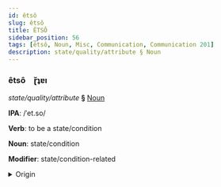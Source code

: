 ```yaml
---
id: êtsô
slug: êtsô
title: ÊTSÔ
sidebar_position: 56
tags: [êtsô, Noun, Misc, Communication, Communication 201]
description: state/quality/attribute § Noun
---
```


### êtsô&emsp;<span kind="abugida">ɽ̆ʇɐı</span>

*state/quality/attribute* **§** [Noun](../../tags/Noun)

**IPA**: /ˈet.so/

**Verb**: to be a state/condition

**Noun**: state/condition

**Modifier**: state/condition-related

<details>
    <summary>Origin</summary>
    Esperanto eco [ˈet͡so]<br/>
    <em>Misc Language Family</em>
</details>